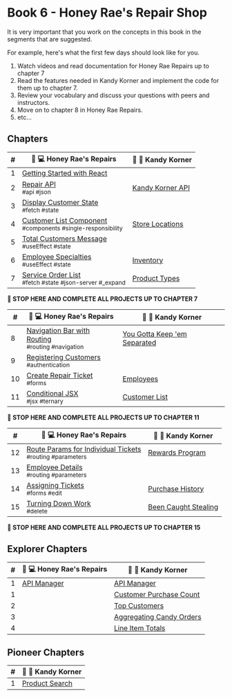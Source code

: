 # Book 6 - Honey Rae's Repair Shop

It is very important that you work on the concepts in this book in the segments that are suggested.

For example, here's what the first few days should look like for you.

1. Watch videos and read documentation for Honey Rae Repairs up to chapter 7
1. Read the features needed in Kandy Korner and implement the code for them up to chapter 7.
1. Review your vocabulary and discuss your questions with peers and instructors.
1. Move on to chapter 8 in Honey Rae Repairs.
1. etc...

## Chapters

| # | 🍯 💻 Honey Rae's Repairs | 🍭 🍬 Kandy Korner |
|--|--|--|
| 1 | [Getting Started with React](./chapters/REACT_BASICS.md) |  |
| 2 | [Repair API](./chapters/REPAIR_API.md) <br/> <sub style="font-size:0.85rem;">#api #json</sub>| [Kandy Korner API](./chapters/KANDY_API.md) |
| 3 | [Display Customer State](./chapters/HONEY_CUSTOMERS.md) <br/> <sub style="font-size:0.85rem;">#fetch #state</sub> | |
| 4 | [Customer List Component](./chapters/HONEY_CUSTOMER_LIST.md) <br/> <sub style="font-size:0.85rem;">#components #single-responsibility</sub> | [Store Locations](./chapters/KK_STORES.md) | |
| 5 | [Total Customers Message](./chapters/HONEY_USE_EFFECT.md) <br/> <sub style="font-size:0.85rem;">#useEffect #state</sub> | |
| 6 | [Employee Specialties](./chapters/HONEY_EMPLOYEES.md) <br/> <sub style="font-size:0.85rem;">#useEffect #state</sub> | [Inventory](./chapters/KK_INVENTORY.md) |
| 7 | [Service Order List](./chapters/HONEY_SERVICE_ORDERS.md) <br/> <sub style="font-size:0.85rem;">#fetch #state #json-server #_expand</sub> | [Product Types](./chapters/KK_PRODUCT_TYPES.md) |

**🧨 STOP HERE AND COMPLETE ALL PROJECTS UP TO CHAPTER 7**

| # | 🍯 💻 Honey Rae's Repairs | 🍭 🍬 Kandy Korner |
|--|--|--|
| 8 | [Navigation Bar with Routing](./chapters/ROUTING.md) <br/> <sub style="font-size:0.85rem;">#routing #navigation</sub> | [You Gotta Keep 'em Separated](./chapters/KK_ROUTING.md) |
| 9 | [Registering Customers](./chapters/HONEY_AUTHENTICATION.md) <br/> <sub style="font-size:0.85rem;">#authentication</sub> | |
| 10 | [Create Repair Ticket](./chapters/HONEY_CREATE_TICKET.md) <br/> <sub style="font-size:0.85rem;">#forms</sub> | [Employees](./chapters/KK_EMPLOYEES.md) |
| 11 | [Conditional JSX](./chapters/HONEY_JSX_TERNARY.md) <br/> <sub style="font-size:0.85rem;">#jsx #ternary</sub> | [Customer List](./chapters/KK_REPORT.md) |

**🧨 STOP HERE AND COMPLETE ALL PROJECTS UP TO CHAPTER 11**

| # | 🍯 💻 Honey Rae's Repairs | 🍭 🍬 Kandy Korner |
|--|--|--|
| 12 | [Route Params for Individual Tickets](./chapters/HONEY_ROUTE_PARAMS.md)  <br/> <sub style="font-size:0.85rem;">#routing #parameters</sub> | [Rewards Program](./chapters/KK_CUSTOMERS.md) |
| 13 | [Employee Details](./chapters/HONEY_EMPLOYEE_DETAILS.md)  <br/> <sub style="font-size:0.85rem;">#routing #parameters</sub> | |
| 14 | [Assigning Tickets](./chapters/HONEY_EDIT.md)  <br/> <sub style="font-size:0.85rem;">#forms #edit</sub> | [Purchase History](./chapters/KK_PURCHASES.md) |
| 15 | [Turning Down Work](./chapters/HONEY_DELETE.md)  <br/> <sub style="font-size:0.85rem;">#delete</sub> | [Been Caught Stealing](./chapters/KK_DELETE.md) |

**🧨 STOP HERE AND COMPLETE ALL PROJECTS UP TO CHAPTER 15**

## Explorer Chapters

| # | 🍯 💻 Honey Rae's Repairs | 🍭 🍬 Kandy Korner |
|--|--|--|
| 1 | [API Manager](./chapters/HONEY_APIMANAGER.md) | [API Manager](./chapters/KK_APIMANAGER.md) |
| 1 |  | [Customer Purchase Count](./chapters/KK_CUSTOMER_PURCHASE_COUNT.md) |
| 2 |  | [Top Customers](./chapters/KK_CUSTOMER_PURCHASE_ORDERED.md) |
| 3 |  | [Aggregating Candy Orders](./chapters/KK_AGGREGATE.md) |
| 4 |  | [Line Item Totals](./chapters/KK_SUBTOTALS.md) |

## Pioneer Chapters

| # | 🍭 🍬 Kandy Korner |
|--|--|
| 1 | [Product Search](./chapters/KK_SEARCH.md) |
